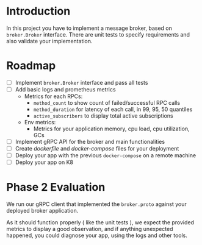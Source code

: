 
# Introduction
In this project you have to implement a message broker, based on `broker.Broker`
interface. There are unit tests to specify requirements and also validate your implementation.

# Roadmap
- [ ] Implement `broker.Broker` interface and pass all tests
- [ ] Add basic logs and prometheus metrics
  - Metrics for each RPCs:
    - `method_count` to show count of failed/successful RPC calls
    - `method_duration` for latency of each call, in 99, 95, 50 quantiles
    - `active_subscribers` to display total active subscriptions
  - Env metrics:
    - Metrics for your application memory, cpu load, cpu utilization, GCs
- [ ] Implement gRPC API for the broker and main functionalities
- [ ] Create *dockerfile* and *docker-compose* files for your deployment
- [ ] Deploy your app with the previous `docker-compose` on a remote machine
- [ ] Deploy your app on K8

# Phase 2 Evaluation
We run our gRPC client that implemented the `broker.proto` against your deployed broker application.

As it should function properly ( like the unit tests ), we expect the provided metrics to display a good observation, and if
anything unexpected happened, you could diagnose your app, using the logs and other tools.
